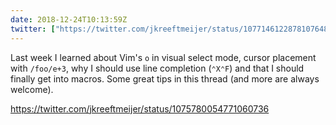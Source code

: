 ```yaml
---
date: 2018-12-24T10:13:59Z
twitter: ["https://twitter.com/jkreeftmeijer/status/1077146122878107648"]
---
```

Last week I learned about Vim's `o` in visual select mode, cursor placement with `/foo/e+3`, why I should use line completion (`⌃X⌃F`) and that I should finally get into macros. Some great tips in this thread (and more are always welcome).

<https://twitter.com/jkreeftmeijer/status/1075780054771060736>

